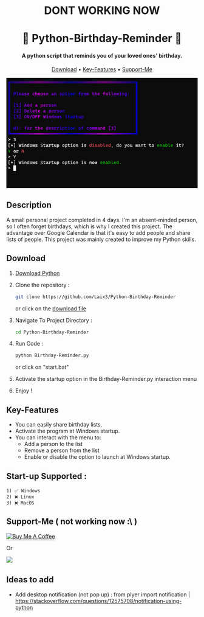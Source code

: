 <h1 align="center">
  DONT WORKING NOW
</h1>
<h1 align="center">
  🎂 Python-Birthday-Reminder 🔔
</h1>

<h4 align="center">A python script that reminds you of your loved ones' birthday.</h4>


<p align="center">
  <a href="#Download">Download</a> •
  <a href="#Key-features">Key-Features</a> •
  <a href="#Support-Me">Support-Me</a>
</p>

<div align="center">
    <img src="https://raw.githubusercontent.com/Laix3/Python-Birthday-Reminder/main/screenshot.png" alt="screenshot">
</div>

## Description
A small personal project completed in 4 days. I'm an absent-minded person, so I often forget birthdays, which is why I created this project. The advantage over Google Calendar is that it's easy to add people and share lists of people.
This project was mainly created to improve my Python skills.

## Download
1. <a href="https://www.python.org/downloads/" target="_blank">Download Python</a>

2. Clone the repository :

    ```bash
    git clone https://github.com/Laix3/Python-Birthday-Reminder
    ```
    or click on the <a href="https://github.com/Laix3/Python-Birthday-Reminder/archive/refs/heads/main.zip" target="_blank">download file</a>
    
3. Navigate To Project Directory :
    ```bash
    cd Python-Birthday-Reminder
    ```

4. Run Code :
   ```bash
   python Birthday-Reminder.py
   ```
   or click on "start.bat"

5. Activate the startup option in the Birthday-Reminder.py interaction menu

6. Enjoy !

## Key-Features
* You can easily share birthday lists.
* Activate the program at Windows startup.
* You can interact with the menu to:
    - Add a person to the list
    - Remove a person from the list
    - Enable or disable the option to launch at Windows startup.

## Start-up Supported :
    1) ✅ Windows
    2) ❌ Linux
    3) ❌ MacOS

## Support-Me ( not working now :\ )
<a href="https://www.buymeacoffee.com/" target="_blank"><img src="https://www.buymeacoffee.com/assets/img/custom_images/purple_img.png" alt="Buy Me A Coffee" style="height: 41px !important;width: 174px !important;box-shadow: 0px 3px 2px 0px rgba(190, 190, 190, 0.5) !important;-webkit-box-shadow: 0px 3px 2px 0px rgba(190, 190, 190, 0.5) !important;" ></a>

<p>Or</p> 

<a href="https://www.patreon.com/" target="_blank">
	<img src="https://c5.patreon.com/external/logo/become_a_patron_button@2x.png" width="160">
</a>

## Ideas to add
- Add desktop notification (not pop up) : from plyer import notification | https://stackoverflow.com/questions/12575708/notification-using-python
